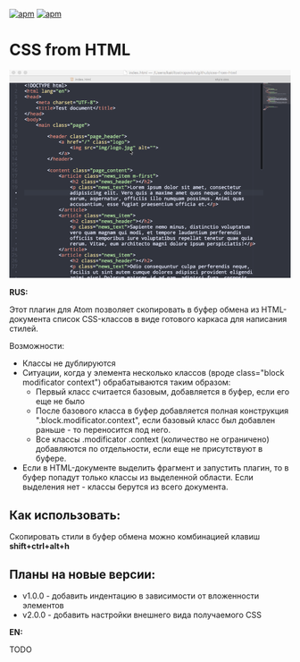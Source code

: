 [![apm](https://img.shields.io/apm/dm/css-from-html.svg)](https://atom.io/packages/project-manager)
[![apm](https://img.shields.io/apm/v/css-from-html.svg)]()

# CSS from HTML

![css-from-html](https://raw.githubusercontent.com/kakRostropovich/atom-css-from-html/master/description.gif)

**RUS:**

Этот плагин для Atom позволяет скопировать в буфер обмена из HTML-документа список CSS-классов в виде готового каркаса для написания стилей.

Возможности:
- Классы не дублируются
- Ситуации, когда у элемента несколько классов (вроде class="block modificator context") обрабатываются таким образом:
    - Первый класс считается базовым, добавляется в буфер, если его еще не было
    - После базового класса в буфер добавляется полная конструкция ".block.modificator.context", если базовый класс был добавлен раньше - то переносится под него.
    - Все классы .modificator .context (количество не ограничено) добавляются по отдельности, если еще не присутствуют в буфере.
- Если в HTML-документе выделить фрагмент и запустить плагин, то в буфер попадут только классы из выделенной области. Если выделения нет - классы берутся из всего документа.

## Как использовать:
Скопировать стили в буфер обмена можно комбинацией клавиш **shift+ctrl+alt+h**

## Планы на новые версии:

- v1.0.0 - добавить индентацию в зависимости от вложенности элементов
- v2.0.0 - добавить настройки внешнего вида получаемого CSS

**EN:**

TODO
